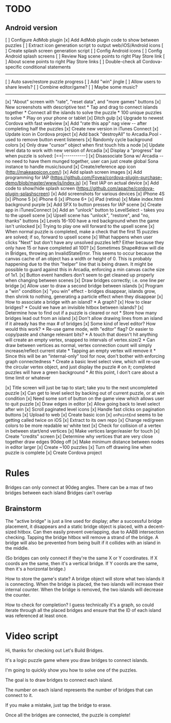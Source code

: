 # TODO

## Android version

[ ] Configure AdMob plugin
[x] Add AdMob plugin code to show between puzzles
[ ] Extract icon generation script to output web/iOS/Android icons
[ ] Create splash screen generation script
[ ] Config Android icons
[ ] Config Android splash screens
[ ] Review Nag scene points to right Play Store link
[ ] About scene points to right Play Store links
[ ] Double-check all Cordova-specific conditional statements

--------------------

[ ] Auto save/restore puzzle progress
[ ] Add "win" jingle
[ ] Allow users to share levels?
[ ] Combine editor/game?
[ ] Maybe some music?

---------------------

[x] "About" screen with "rate", "reset data", and "more games" buttons
[x] New screenshots with descriptive text
	* Tap and drag to connect islands together
	* Connect all the islands to solve the puzzle
	* 100 unique puzzles to solve
	* Play on your phone or tablet
[x] Ditch gulp
[x] Upgrade to newest Cordova with fast webview
[x] Add "rate this app" nag view -- after completing half the puzzles
[x] Create new version in iTunes Connect
[x] Update icon in Cordova project
[x] Add back "destroyAll" to Arcadia.Pool - used to remove button event listeners
[x] Randomly cycle background colors
[x] Only draw "cursor" object when first touch hits a node
[x] Update level data to work with new version of Arcadia
[x] Display a "progress" bar when puzzle is solved: [==|-----------]
[x] Disassociate Sona w/ Arcadia -- no need to have them munged together, user can just create global Sona instance to handle music/sound
[x] Create/reference app icon (http://makeappicon.com/)
[x] Add splash screen images
[x] Add programming for IAP (https://github.com/Fovea/cordova-plugin-purchase-demo/blob/master/www/js/index.js)
[x] Test IAP on actual device
[x] Add code to show/hide splash screen (https://github.com/apache/cordova-plugin-splashscreen)
[x] Add screenshots for various devices
  [x] iPhone 4S
  [x] iPhone 5
  [x] iPhone 6
  [x] iPhone 6+
  [x] iPad (retina)
[x] Make index.html background purple
[x] Add SFX to button presses for IAP scene
[x] Create app in iTunesConnect
[x] Add an "unlock" button to LevelSelect - takes you to the upsell scene
[x] Upsell scene has "unlock", "restore", and "no, thanks" buttons
[x] Levels 16-100 have a red background when the game isn't unlocked
[x] Trying to play one will forward to the upsell scene
[x] When normal puzzle is completed, make a check that the first 15 puzzles are
    solved; if so, forward to upsell scene
[x] What happens when user clicks "Next" but don't have any unsolved puzzles left?
    Either because they only have 15 or have completed all 100?
[x] Sometimes Shape#draw will die in Bridges, throwing an InvalidStateError.
This seems to occur because the canvas cache of an object has a
width or height of 0. This is probably happening due to the thin "helper"
line that is being drawn. It might be possible to guard against this in
Arcadia, enforcing a min canvas cache size of 1x1.
[x] Button event handlers don't seem to get cleaned up properly when changing
between scenes
[x] Draw bridges correctly; i.e. one line per bridge
[x] Allow user to draw a second bridge between islands
[x] Program a "win" condition
[x] "you win" effect - bridges disappear, islands grow, then shrink to nothing,
	generating a particle effect when they disappear
[x] How to associate a bridge with an island?
	* A graph?
[x] How to clear bridges?
	* Could we have an invisible hitbox between islands?
[x] Determine how to find out if a puzzle is cleared or not
	* Store how many bridges lead out from an island
[x] Don't allow drawing lines from an island if it already has the max # of bridges
[x] Some kind of level editor? How would this work?
	* Re-use game mode, with "editor" flag? Or easier to copy/paste and change
	  relevant bits?
	* A touch that doesn't hit anything will create an empty vertex, snapped
	  to intervals of vertex.size/2
	* Can draw between vertices as normal, vertex connection count will simply
	  increase/reflect current state
	* Tapping an empty vertex will remove it
	* Since this will be an "internal-only" tool for now, don't bother with
	  enforcing graph connectedness
	* Create a basic level select view, which will re-use the circular vertex
	  object, and just display the puzzle # on it; completed puzzles will have
	  a green background
	* At this point, I don't care about a time limit or whatever

[x] Title screen will just be tap to start; take you to the next uncompleted puzzle
[x] Can get to level select by backing out of current puzzle, or at win condition
[x] Need some sort of button on the game view which allows user to quit puzzle
[x] Draw edges in editor
[x] Allow going back to level select after win
[x] Scroll paginated level icons
[x] Handle fast clicks on pagination buttons
[x] Upload to web
[x] Create basic icon
[x] `onPointEnd` seems to be getting called twice on iOS
[x] Extract to its own repo
[x] Change red/green colors to be more readable w/ white text
[x] Check for collision of a vertex in between start/end vertices
[x] Make vertices larger/easier for touch
[x] Create "credits" screen
[x] Determine why vertices that are very close together draw edges 90deg off
[x] Make minimum distance between nodes in editor larger
[x] Create ~100 puzzles
[x] Turn off drawing line when puzzle is complete
[x] Create Cordova project

# Rules

Bridges can only connect at 90deg angles.
There can be a max of two bridges between each island
Bridges can't overlap

## Brainstorm

The "active bridge" is just a line used for display; after a successful bridge
placement, it disappears and a static bridge object is placed, with a decent-sized
hitbox. Can then easily prevent overlapping, due to AABB intersection checking.
Tapping the bridge hitbox will remove a strand of the bridge. A bridge will also
be prevented from being built if it collides with an island in the middle.

(So bridges can only connect if they're the same X or Y coordinates. If X coords
are the same, then it's a vertical bridge. If Y coords are the same, then it's
a horizontal bridge.)

How to store the game's state? A bridge object will store what two islands it
is connecting. When the bridge is placed, the two islands will increase their
internal counter. When the bridge is removed, the two islands will decrease the
counter.

How to check for completion? I guess technically it's a graph, so could iterate
through all the placed bridges and ensure that the ID of each island was
referenced at least once.

# Video script

Hi, thanks for checking out Let's Build Bridges.

It's a logic puzzle game where you draw bridges to connect islands.

I'm going to quickly show you how to solve one of the puzzles.

The goal is to draw bridges to connect each island.

The number on each island represents the number of bridges that
can connect to it.

If you make a mistake, just tap the bridge to erase.

Once all the bridges are connected, the puzzle is complete!




